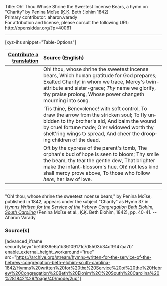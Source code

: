 <html>
<head></head>
<body>
Title: Oh! Thou Whose Shrine the Sweetest Incense Bears, a hymn on "Charity" by Penina Moïse (Ḳ.Ḳ. Beth Elohim 1842)<br />
Primary contributor: aharon.varady<br />
For attribution and license, please consult the following URL: <a href="http://opensiddur.org/?p=40061">http://opensiddur.org/?p=40061</a>
<p />
<hr />

[xyz-ihs snippet="Table-Options"]<table style="margin-left: auto;margin-right: auto;" class="draggable">
<thead><tr><th id="x" style="text-align: right;"><a href="/translate/" target="_blank" rel="noopener">Contribute a translation</a></th><th style="text-align: left;">Source (English)</th></tr></thead>
<tbody>
<tr><td style="vertical-align:top;">
<div class="liturgy" lang="he" style="text-align: right;">

</div></td>

<td style="vertical-align:top;">
<div class="english" lang="en" style="text-align: left;">
Oh! thou, whose shrine the sweetest incense bears, 
Which human gratitude for God prepares; 
Exalted Charity! in whom we trace, 
Mercy's twin-attribute and sister-grace; 
<em>Thy</em> name we glorify, thy praise prolong, 
Whose power changeth mourning into song. 
</div></td></tr>


<tr><td style="vertical-align:top;">
<div class="liturgy" lang="he" style="text-align: right;">

</div></td>

<td style="vertical-align:top;">
<div class="english" lang="en" style="text-align: left;">
'Tis thine, Benevolence! with soft control, 
To draw the arrow from the stricken soul; 
To fly unbidden to thy brother's aid, 
And balm the wound by cruel fortune made; 
O'er widowed worth thy shelt'ring wings to spread, 
And cheer the drooping children of the dead. 
</div></td></tr>


<tr><td style="vertical-align:top;">
<div class="liturgy" lang="he" style="text-align: right;">

</div></td>

<td style="vertical-align:top;">
<div class="english" lang="en" style="text-align: left;">
Oft by the cypress of the parent's tomb, 
The orphan's bud of hope is seen to bloom; 
Thy smile the beam, thy tear the gentle dew, 
That brighter make the infant-blossom's hue. 
Oh! not less kind shall mercy prove above,
To those who follow <em>here</em>, her law of love. 
</div></td></tr>
</tbody></table>

<hr />

"Oh! thou, whose shrine the sweetest incense bears," by Penina Moïse, published in 1842, appears under the subject "Charity" as Hymn 37 in <em><a href="/?p=39305">Hymns Written for the Service of the Hebrew Congregation Beth Elohim, South Carolina</a></em> (Penina Moïse et al., Ḳ.Ḳ. Beth Elohim, 1842), pp. 40-41. --Aharon Varady

<h3>Source(s)</h3>

[advanced_iframe securitykey="be1d939e6a1b36109171c7d5503b34cf9147aa7b" enable_external_height_workaround="true" src="https://archive.org/stream/hymns-written-for-the-service-of-the-hebrew-congregation-beth-elohim-south-carolina-1842/Hymns%20written%20for%20the%20Service%20of%20the%20Hebrew%20Congregation%20Beth%20Elohim%2C%20South%20Carolina%20%281842%29#page/40/mode/2up"]

&nbsp; 
</body>
</html>